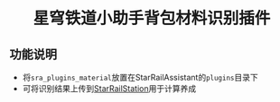 <div align="center">

<h1>星穹铁道小助手背包材料识别插件</h1>
  
</div>

## 功能说明
  * 将`sra_plugins_material`放置在StarRailAssistant的`plugins`目录下
  * 可将识别结果上传到[StarRailStation](https://starrailstation.com/cn/settings#planner)用于计算养成
